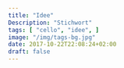 ```yaml
---
title: "Idee"
Description: "Stichwort"
tags: [ "cello", "idee", ]
image: "/img/tags-bg.jpg"
date: 2017-10-22T22:08:24+02:00
draft: false
---
```



